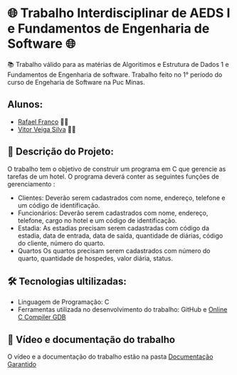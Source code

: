 # 🌐 Trabalho Interdisciplinar de AEDS I e Fundamentos de Engenharia de Software 🌐
📚 Trabalho válido para as matérias de Algoritimos e Estrutura de Dados 1 e Fundamentos de Engenharia de software. Trabalho feito no 1° período do curso de Engeharia de Software na Puc Minas.


## Alunos:
- [Rafael Franco](https://github.com/RafaelFFranco) 🧑‍💻
- [Vitor Veiga Silva](https://github.com/vitorveigas) 🧑‍💻

## 📄 Descrição do Projeto:
O trabalho tem o objetivo de construir um programa em C que gerencie as tarefas de um hotel. O programa deverá conter as seguintes funções de gerenciamento :
- Clientes:
  Deverão serem cadastrados com nome, endereço, telefone e um código de identificação.
- Funcionários:
  Deverão serem cadastrados com nome, endereço, telefone, cargo no hotel e um código de identificação.
- Estadia:
  As estadias precisam serem cadastradas com código da estadia, data de entrada, data de saída, quantidade de diárias, código do
cliente, número do quarto.
- Quartos
  Os quartos precisam serem cadastrados com número do quarto, quantidade de hospedes, valor diária, status.

## 🛠️ Tecnologias ultilizadas:

- Linguagem de Programação: C
- Ferramentas utilizada no desenvolvimento do trabalho: GitHub e [Online C Compiler GDB](https://www.onlinegdb.com/online_c_compiler)

## 🎥 Vídeo e documentação do trabalho

O vídeo e a documentação do trabalho estão na pasta [Documentação Garantido](https://github.com/vitorveigas/Trabalho-Interdisciplinar-de-AEDS-I-e-FUNDAMENTOS-DE-ENGENHARIA-DE-SOFTWARE/tree/main/Documenta%C3%A7%C3%A3o%20Hotel%20Descanso%20Garantido)

